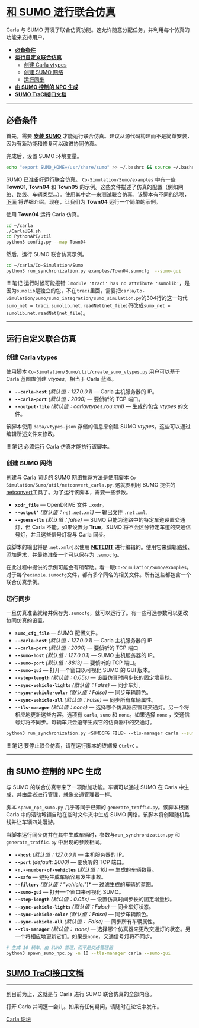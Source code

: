 
# [和 SUMO 进行联合仿真](https://carla.readthedocs.io/en/latest/adv_sumo/) 

Carla 与 SUMO 开发了联合仿真功能。这允许随意分配任务，并利用每个仿真的功能来支持用户。

* [__必备条件__](#requisites)   
* [__运行自定义联合仿真__](#run-a-custom-co-simulation)  
    *   [创建 Carla vtypes](#create-carla-vtypes)  
    *   [创建 SUMO 网络](#create-the-sumo-net)  
    *   [运行同步](#run-the-synchronization)  
* [__由 SUMO 控制的 NPC 生成__](#spawn-npcs-controlled-by-sumo)
* [__SUMO TraCI接口文档__](#sumo_traci_interface)

---
## 必备条件 <span id="requisites"></span>

首先，需要 [__安装 SUMO__](https://sumo.dlr.de/docs/Installing.html) 才能运行联合仿真。建议从源代码构建而不是简单安装，因为有新功能和修复可以改进协同仿真。

完成后，设置 SUMO 环境变量。
```sh
echo "export SUMO_HOME=/usr/share/sumo" >> ~/.bashrc && source ~/.bashrc
```

SUMO 已准备好运行联合仿真。 `Co-Simulation/Sumo/examples` 中有一些 __Town01__, __Town04__ 和 __Town05__ 的示例。这些文件描述了仿真的配置（例如网络、路线、车辆类型...）。使用其中之一来测试联合仿真。该脚本有不同的选项，[下面](#run-the-synchronization) 将详细介绍。现在，让我们为 __Town04__ 运行一个简单的示例。

使用 __Town04__ 运行 Carla 仿真。  
```sh
cd ~/carla
./CarlaUE4.sh
cd PythonAPI/util
python3 config.py --map Town04
```

然后，运行 SUMO 联合仿真示例。  
```sh
cd ~/carla/Co-Simulation/Sumo
python3 run_synchronization.py examples/Town04.sumocfg  --sumo-gui
```
!!! 笔记
	运行时候可能报错：`module 'traci' has no attribute 'sumolib'`，是因为`sumolib`是独立的包，不在`traci`里面，需要把`carla/Co-Simulation/Sumo/sumo_integration/sumo_simulation.py`的304行的这一句代`sumo_net = traci.sumolib.net.readNet(net_file)`码改成`sumo_net = sumolib.net.readNet(net_file)`。
    

---
## 运行自定义联合仿真 <span id="run-a-custom-co-simulation"></span>

### 创建 Carla vtypes <span id="create-carla-vtypes"></span>

使用脚本 `Co-Simulation/Sumo/util/create_sumo_vtypes.py` 用户可以基于 Carla 蓝图库创建 *vtypes*，相当于 Carla 蓝图。

*   __`--carla-host`__ *(默认值：127.0.0.1)* — Carla 主机服务器的 IP。
*   __`--carla-port`__ *(默认值：2000)* — 要侦听的 TCP 端口。
*   __`--output-file`__ *(默认值：carlavtypes.rou.xml)* — 生成的包含 *vtypes* 的文件。  

该脚本使用 `data/vtypes.json` 存储的信息来创建 SUMO *vtypes*。这些可以通过编辑所述文件来修改。

!!! 笔记
    必须运行 Carla 仿真才能执行该脚本。

### 创建 SUMO 网络 <span id="create-the-sumo-net"></span>

创建与 Carla 同步的 SUMO 网络推荐方法是使用脚本 `Co-Simulation/Sumo/util/netconvert_carla.py`. 这就要利用 SUMO 提供的 [netconvert](https://sumo.dlr.de/docs/NETCONVERT.html)工具了。为了运行该脚本，需要一些参数。 

*   __`xodr_file`__ — OpenDRIVE 文件 `.xodr`。
*   __`--output'`__ *(默认值：`net.net.xml`)* — 输出文件 `.net.xml`。
*   __`--guess-tls`__ *(默认值：false)* — SUMO 只能为道路中的特定车道设置交通灯，但 Carla 不能。如果设置为 __True__，SUMO 将不会区分特定车道的交通信号灯，并且这些信号灯将与 Carla 同步。

该脚本的输出将是`.net.xml`可以使用 __[NETEDIT](https://sumo.dlr.de/docs/NETEDIT.html)__ 进行编辑的。使用它来编辑路线、添加需求，并最终准备一个可以保存为 `.sumocfg`。 

在此过程中提供的示例可能会有所帮助。看一眼`Co-Simulation/Sumo/examples`。对于每个`example.sumocfg`文件，都有多个同名的相关文件。所有这些都包含一个联合仿真示例。

### 运行同步 <span id="run-the-synchronization"></span>

一旦仿真准备就绪并保存为`.sumocfg`，就可以运行了。有一些可选参数可以更改协同仿真的设置。

*   __`sumo_cfg_file`__ — SUMO 配置文件。
*   __`--carla-host`__ *(默认值：127.0.0.1)* — Carla 主机服务器的 IP
*   __`--carla-port`__ *(默认值：2000)* — 要侦听的 TCP 端口
*   __`--sumo-host`__ *(默认值：127.0.0.1)* — SUMO 主机服务器的 IP。
*   __`--sumo-port`__ *(默认值：8813)* — 要侦听的 TCP 端口。
*   __`--sumo-gui`__ — 打开一个窗口以可视化 SUMO 的 GUI 版本。
*   __`--step-length`__ *(默认值：0.05s)* — 设置仿真时间步长的固定增量秒。 
*   __`--sync-vehicle-lights`__ *(默认值：False)* — 同步车灯。 
*   __`--sync-vehicle-color`__ *(默认值：False)* — 同步车辆颜色。
*   __`--sync-vehicle-all`__ *(默认值：False)* — 同步所有车辆属性。 
*   __`--tls-manager`__ *(默认值：none)* — 选择哪个仿真器应管理交通灯。另一个将相应地更新这些内容。选项有 `carla`, `sumo` 和 `none`。如果选择 `none` ，交通信号灯将不同步。每辆车只会遵守生成它的仿真器中的交通灯。

```sh
python3 run_synchronization.py <SUMOCFG FILE> --tls-manager carla --sumo-gui
```

!!! 笔记
    要停止联合仿真，请在运行脚本的终端按 `Ctrl+C` 。

---
## 由 SUMO 控制的 NPC 生成 <span id="spawn-npcs-controlled-by-sumo"></span>

与 SUMO 的联合仿真带来了一项附加功能。车辆可以通过 SUMO 在 Carla 中生成，并由后者进行管理，就像交通管理器一样。

脚本 `spawn_npc_sumo.py` 几乎等同于已知的 `generate_traffic.py`。该脚本根据 Carla 中的活动城镇自动在临时文件夹中生成 SUMO 网络。该脚本将创建随机路线并让车辆四处漫游。

当脚本运行同步仿并在其中生成车辆时，参数与`run_synchronization.py` 和 `generate_traffic.py` 中出现的参数相同。

*   __`--host`__ *(默认值：127.0.0.1)* — 主机服务器的 IP。
*   __`--port`__ *(default: 2000)* — 要侦听的 TCP 端口。
*   __`-n,--number-of-vehicles`__ *(默认值：10)* — 生成的车辆数量。  
*   __`--safe`__ — 避免生成车辆容易发生事故。
*   __`--filterv`__ *(默认值："vehicle.*")* — 过滤生成的车辆的蓝图。
*   __`--sumo-gui`__ — 打开一个窗口来可视化 SUMO。
*   __`--step-length`__ *(默认值：0.05s)* — 设置仿真时间步长的固定增量秒。  
*   __`--sync-vehicle-lights`__ *(默认值：False)* — 同步车灯状态。 
*   __`--sync-vehicle-color`__ *(默认值：False)* — 同步车辆颜色。
*   __`--sync-vehicle-all`__ *(默认值： False)* — 同步所有车辆属性。 
*   __`--tls-manager`__ *(默认值： none)* — 选择哪个仿真器来更改交通灯的状态。另一个将相应地更新它们。如果是`none`，交通信号灯将不同步。

```sh
# 生成 10 辆车，由 SUMO 管理，而不是交通管理器
python3 spawn_sumo_npc.py -n 10 --tls-manager carla --sumo-gui
```

## [SUMO TraCI接口文档](https://sumo.dlr.de/docs/TraCI.html)  <span id="sumo_traci_interface"></span>


---

到目前为止，这就是与 Carla 进行 SUMO 联合仿真的全部内容。

打开 Carla 并闲逛一会儿。如果有任何疑问，请随时在论坛中发布。

<div class="build-buttons">
<p>
<a href="https://github.com/carla-simulator/carla/discussions/" target="_blank" class="btn btn-neutral" title="跳转至 Carla 论坛">
Carla 论坛</a>
</p>
</div>
